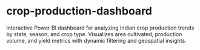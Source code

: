 # crop-production-dashboard
Interactive Power BI dashboard for analyzing Indian crop production trends by state, season, and crop type. Visualizes area cultivated, production volume, and yield metrics with dynamic filtering and geospatial insights.
